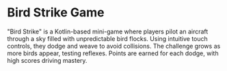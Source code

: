 # Bird Strike Game
 "Bird Strike" is a Kotlin-based mini-game where players pilot an aircraft through a sky filled with unpredictable bird flocks. Using intuitive touch controls, they dodge and weave to avoid collisions. The challenge grows as more birds appear, testing reflexes. Points are earned for each dodge, with high scores driving mastery.
